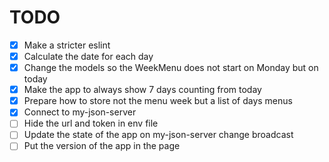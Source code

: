 # TODO

- [x] Make a stricter eslint
- [x] Calculate the date for each day
- [x] Change the models so the WeekMenu does not start on Monday but on today
- [x] Make the app to always show 7 days counting from today
- [x] Prepare how to store not the menu week but a list of days menus
- [x] Connect to my-json-server
- [ ] Hide the url and token in env file
- [ ] Update the state of the app on my-json-server change broadcast
- [ ] Put the version of the app in the page
